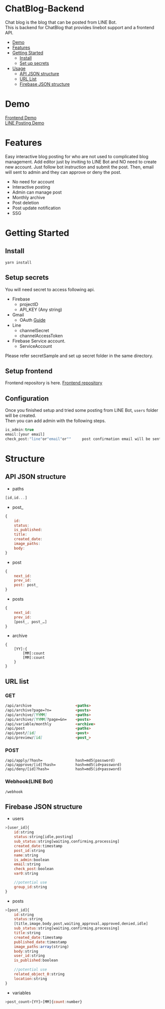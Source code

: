# ChatBlog-Backend
Chat blog is the blog that can be posted from LINE Bot.  
This is backend for ChatBlog that provides linebot support and a frontend API.  

- [Demo](#demo)
- [Features](#features)
- [Getting Started](#getting-started)
    - [Install](#install)
    - [Set up secrets](#set-up-secrets)
- [Usage](#usage)
    - [API JSON structure](#api-json-structure)
    - [URL List](#url-list)
	- [Firebase JSON structure](#firebase-json-structure)
# Demo
[Frontend Demo](https://foodbankbotdev.web.app/archive)  
[LINE Posting Demo](https://lin.ee/URajtX8)
# Features
Easy interactive blog posting for who are not used to complicated blog management.
Add editor just by inviting to LINE Bot and NO need to create new account.
Just follow bot instruction and submit the post.
Then, email will sent to admin and they can approve or deny the post.
- No need for account
- Interactive posting
- Admin can manage post
- Monthly archive
- Post deletion
- Post update notification
- SSG
# Getting Started
## Install
`yarn install`
## Setup secrets
You will need secret to access following api.
- Firebase
    - projectID
    - API_KEY   (Any string)
- Gmail
    - OAuth     [Guide](https://gist.github.com/neguse11/bc09d86e7acbd6442cd4)
- Line
    - channelSecret
    - channelAccessToken
- Firebase Service account.
    - ServiceAccount  

Please refer secretSample and set up secret folder in the same directory.
## Setup frontend
Frontend repository is here.
[Frontend repository](https://github.com/Nekodigi/ChatBlog-Frontend)
## Configuration
Once you finished setup and tried some posting from LINE Bot, `users` folder will be created.  
Then you can add admin with the following steps.
```javascript
is_admin:true
email:[your email]  
check_post:"line"or"email"or""     post confirmation email will be sent if email. line push messege will be sent if line. dont recieve if ""
```
# Structure
## API JSON structure
- paths
```javascript
[id,id...]
```
- post_
```javascript
{
	id:
	status:
	is_published:
	title:
	created_date:
	image_paths:
	body:
}
```
- post
```javascript
{
	next_id:
	prev_id:
	post: post_
}
```
- posts
```javascript
{
	next_id:
	prev_id:
	[post_, post_…]
}
```
- archive
```
{
	[YY]:{
		[MM]:count
		[MM]:count
	}
}
```
## URL list
### GET
``` markdown
/api/archive                    <paths>
/api/archive?page=?n=           <posts>
/api/archive/[YYMM]             <paths>
/api/archive/[YYMM]?page=&n=    <posts>
/api/variable/monthly           <archive>
/api/post                       <paths>
/api/post/[id]                  <post>
/api/preview/[id]               <post_>
```
### POST
```
/api/apply/?hash=               hash=md5(password)
/api/approve/[id]?hash=         hash=md5(id+password)
/api/deny/[id]?hash=            hash=md5(id+password)

```
### Webhook(LINE Bot)
```
/webhook
```

## Firebase JSON structure
- users
```javascript
>[user_id]{
	id:string
	status:string[idle,posting]
	sub_status:string[waiting,confirming,processing]
	created_date:timestamp
	post_id:string
	name:string
	is_admin:boolean
	email:string
	check_post:boolean
	var0:string

	//potential use
	group_id:string
}
```
- posts
```javascript
>[post_id]{
	id:string
	status:string
	[title,image,body,post,waiting_approval,approved,denied,idle]
	sub_status:string[waiting,confirming,processing]
	title:string
	created_date:timestamp
	published_date:timestamp
	image_paths:array(string)
	body:string
	user_id:string
	is_published:boolean
	
	//potential use
	related_object_0:string
	location:string
}
```
- variables
```javascript
>post_count>[YY]>[MM]{count:number}
```